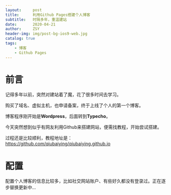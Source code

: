 ```yaml
---
layout:     post
title:      利用Github Pages搭建个人博客
subtitle:   时隔多年，重温建站
date:       2020-04-21
author:     ZSY
header-img: img/post-bg-ios9-web.jpg
catalog: true
tags:
    - 博客
    - Github Pages
---
```


# 前言

记得多年以前，突然对建站着了魔，花了很多时间去学习。

购买了域名、虚拟主机，也申请备案，终于上线了个人的第一个博客。

博客程序刚开始是**Wordpress**，后面转到**Typecho**。

今天突然想到似乎有网友利用Github来搭建网站，便需找教程，开始尝试搭建。

过程还是比较顺利，教程地址是：https://github.com/qiubaiying/qiubaiying.github.io

# 配置

配置个人博客的信息比较多，比如社交网站账户、有些好久都没有登录过。正在逐步替换更新中...





     
